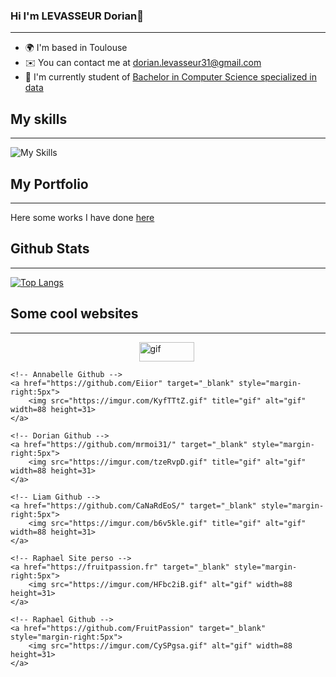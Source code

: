 ### Hi I'm LEVASSEUR Dorian👋
---

* 🌍  I'm based in Toulouse
* ✉️  You can contact me at [dorian.levasseur31@gmail.com](mailto:dorian.levasseur.dl31@gmail.com)
* 🚀  I'm currently student of [Bachelor in Computer Science specialized in data](https://www.univ-tlse3.fr/but-specialite-informatique)

## My skills
---
![My Skills](https://skillicons.dev/icons?i=html,css,js,cpp,c,php,git,py,java)

## My Portfolio
---
Here some works I have done [here](https://mrmoi31.github.io/) 

## Github Stats
---
[![Top Langs](https://github-readme-stats.vercel.app/api/top-langs/?username=mrmoi31&layout=compact&theme=radical)](https://github.com/mrmoi31/github-readme-stats)

## Some cool websites
---
<div style="display: flex; flex-wrap: wrap; justify-content: center;">
    <!-- Hamza Site perso -->
    <a href="https://n3m0.fr" target="_blank" style="margin-right:5px">
        <img src="https://n3m0.fr/nemo-button.gif" title="gif" alt="gif" width=88 height=31>
    </a>

    <!-- Annabelle Github -->
    <a href="https://github.com/Eiior" target="_blank" style="margin-right:5px">
        <img src="https://imgur.com/KyfTTtZ.gif" title="gif" alt="gif" width=88 height=31>
    </a>
 
    <!-- Dorian Github -->
    <a href="https://github.com/mrmoi31/" target="_blank" style="margin-right:5px">
        <img src="https://imgur.com/tzeRvpD.gif" title="gif" alt="gif" width=88 height=31>
    </a>
    
    <!-- Liam Github -->
    <a href="https://github.com/CaNaRdEoS/" target="_blank" style="margin-right:5px">
        <img src="https://imgur.com/b6v5kle.gif" title="gif" alt="gif" width=88 height=31>
    </a>
    
    <!-- Raphael Site perso -->
    <a href="https://fruitpassion.fr" target="_blank" style="margin-right:5px">
        <img src="https://imgur.com/HFbc2iB.gif" alt="gif" width=88 height=31>
    </a>

    <!-- Raphael Github -->
    <a href="https://github.com/FruitPassion" target="_blank" style="margin-right:5px">
        <img src="https://imgur.com/CySPgsa.gif" alt="gif" width=88 height=31>
    </a>
</div>
